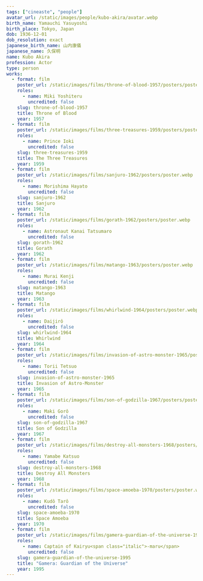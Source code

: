 ```yaml
---
tags: ["cineaste", "people"]
avatar_url: /static/images/people/kubo-akira/avatar.webp
birth_name: Yamauchi Yasuyoshi
birth_place: Tokyo, Japan
dob: 1936-12-01
dob_resolution: exact
japanese_birth_name: 山内康儀
japanese_name: 久保明
name: Kubo Akira
profession: Actor
type: person
works:
  - format: film
    poster_url: /static/images/films/throne-of-blood-1957/posters/poster.webp
    roles:
      - name: Miki Yoshiteru
        uncredited: false
    slug: throne-of-blood-1957
    title: Throne of Blood
    year: 1957
  - format: film
    poster_url: /static/images/films/three-treasures-1959/posters/poster.webp
    roles:
      - name: Prince Ioki
        uncredited: false
    slug: three-treasures-1959
    title: The Three Treasures
    year: 1959
  - format: film
    poster_url: /static/images/films/sanjuro-1962/posters/poster.webp
    roles:
      - name: Morishima Hayato
        uncredited: false
    slug: sanjuro-1962
    title: Sanjuro
    year: 1962
  - format: film
    poster_url: /static/images/films/gorath-1962/posters/poster.webp
    roles:
      - name: Astronaut Kanai Tatsumaro
        uncredited: false
    slug: gorath-1962
    title: Gorath
    year: 1962
  - format: film
    poster_url: /static/images/films/matango-1963/posters/poster.webp
    roles:
      - name: Murai Kenji
        uncredited: false
    slug: matango-1963
    title: Matango
    year: 1963
  - format: film
    poster_url: /static/images/films/whirlwind-1964/posters/poster.webp
    roles:
      - name: Daijirô
        uncredited: false
    slug: whirlwind-1964
    title: Whirlwind
    year: 1964
  - format: film
    poster_url: /static/images/films/invasion-of-astro-monster-1965/posters/poster.webp
    roles:
      - name: Torii Tetsuo
        uncredited: false
    slug: invasion-of-astro-monster-1965
    title: Invasion of Astro-Monster
    year: 1965
  - format: film
    poster_url: /static/images/films/son-of-godzilla-1967/posters/poster.webp
    roles:
      - name: Maki Gorô
        uncredited: false
    slug: son-of-godzilla-1967
    title: Son of Godzilla
    year: 1967
  - format: film
    poster_url: /static/images/films/destroy-all-monsters-1968/posters/poster.webp
    roles:
      - name: Yamabe Katsuo
        uncredited: false
    slug: destroy-all-monsters-1968
    title: Destroy All Monsters
    year: 1968
  - format: film
    poster_url: /static/images/films/space-amoeba-1970/posters/poster.webp
    roles:
      - name: Kudô Tarô
        uncredited: false
    slug: space-amoeba-1970
    title: Space Amoeba
    year: 1970
  - format: film
    poster_url: /static/images/films/gamera-guardian-of-the-universe-1995/posters/poster.webp
    roles:
      - name: Captain of Kairyu<span class="italic">-maru</span>
        uncredited: false
    slug: gamera-guardian-of-the-universe-1995
    title: "Gamera: Guardian of the Universe"
    year: 1995
---
```


